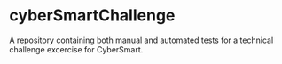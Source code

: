 # cyberSmartChallenge

A repository containing both manual and automated tests for a technical challenge excercise for CyberSmart.

